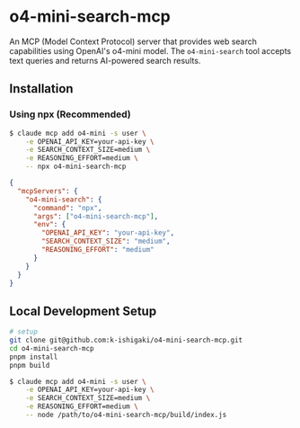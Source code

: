 # o4-mini-search-mcp

An MCP (Model Context Protocol) server that provides web search capabilities using OpenAI's o4-mini model. The `o4-mini-search` tool accepts text queries and returns AI-powered search results.

## Installation

### Using npx (Recommended)

```bash
$ claude mcp add o4-mini -s user \
    -e OPENAI_API_KEY=your-api-key \
    -e SEARCH_CONTEXT_SIZE=medium \
    -e REASONING_EFFORT=medium \
    -- npx o4-mini-search-mcp
```

```json
{
  "mcpServers": {
    "o4-mini-search": {
      "command": "npx",
      "args": ["o4-mini-search-mcp"],
      "env": {
        "OPENAI_API_KEY": "your-api-key",
        "SEARCH_CONTEXT_SIZE": "medium",
        "REASONING_EFFORT": "medium"
      }
    }
  }
}
```

## Local Development Setup

```bash
# setup
git clone git@github.com:k-ishigaki/o4-mini-search-mcp.git
cd o4-mini-search-mcp
pnpm install
pnpm build
```

```bash
$ claude mcp add o4-mini -s user \
    -e OPENAI_API_KEY=your-api-key \
    -e SEARCH_CONTEXT_SIZE=medium \
    -e REASONING_EFFORT=medium \
    -- node /path/to/o4-mini-search-mcp/build/index.js
```
